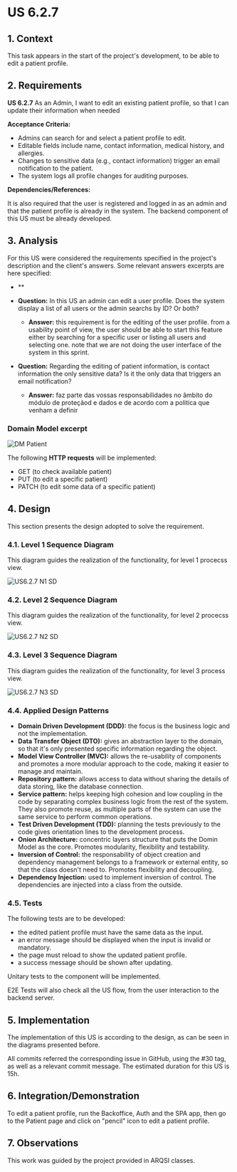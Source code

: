 # US 6.2.7

## 1. Context

This task appears in the start of the project's development, to be able to edit a patient profile.


## 2. Requirements

**US 6.2.7** As an Admin, I want to edit an existing patient profile, so that I can update their information when needed

**Acceptance Criteria:**

- Admins can search for and select a patient profile to edit.
- Editable fields include name, contact information, medical history, and allergies.
- Changes to sensitive data (e.g., contact information) trigger an email notification to the patient.
- The system logs all profile changes for auditing purposes.

**Dependencies/References:**

It is also required that the user is registered and logged in as an admin and that the patient profile is already in the system.
The backend component of this US must be already developed.

## 3. Analysis

For this US were considered the requirements specified in the project's description and the client's answers. 
Some relevant answers excerpts are here specified:

- **

- **Question:** In this US an admin can edit a user profile. Does the system display a list of all users or the admin searchs by ID? Or both?
  - **Answer:** this requirement is for the editing of the user profile. from a usability point of view, the user should be able to start this feature either by searching for a specific user or listing all users and selecting one.
note that we are not doing the user interface of the system in this sprint.


- **Question:** Regarding the editing of patient information, is contact information the only sensitive data? Is it the only data that triggers an email notification?
  - **Answer:** faz parte das vossas responsabilidades no âmbito do módulo de proteçãod e dados e de acordo com a politica que venham a definir



###  Domain Model excerpt
![DM Patient](DM%20Patient.png)

The following **HTTP requests** will be implemented:
- GET (to check available patient)
- PUT (to edit a specific patient)
- PATCH (to edit some data of a specific patient)

## 4. Design

This section presents the design adopted to solve the requirement.

### 4.1. Level 1 Sequence Diagram

This diagram guides the realization of the functionality, for level 1 procecss view.

![US6.2.7 N1 SD](US6.2.7%20N1%20SD.png)


### 4.2. Level 2 Sequence Diagram

This diagram guides the realization of the functionality, for level 2 procecss view.

![US6.2.7 N2 SD](US6.2.7%20N2%20SD.png)


### 4.3. Level 3 Sequence Diagram

This diagram guides the realization of the functionality, for level 3 process view.

![US6.2.7 N3 SD](US6.2.7%20N3%20SD.png)





### 4.4. Applied Design Patterns

- **Domain Driven Development (DDD):** the focus is the business logic and not the implementation.
- **Data Transfer Object (DTO):** gives an abstraction layer to the domain, so that it's only presented specific information regarding the object.
- **Model View Controller (MVC):** allows the re-usability of components and promotes a more modular approach to the code, making it easier to manage and maintain.
- **Repository pattern:** allows access to data without sharing the details of data storing, like the database connection.
- **Service pattern:** helps keeping high cohesion and low coupling in the code by separating complex business logic from the rest of the system. They also promote reuse, as multiple parts of the system can use the same service to perform common operations.
- **Test Driven Development (TDD):** planning the tests previously to the code gives orientation lines to the development process.
- **Onion Architecture:** concentric layers structure that puts the Domin Model as the core. Promotes modularity, flexibility and testability.
- **Inversion of Control:** the responsability of object creation and dependency management belongs to a framework or external entity, so that the class doesn't need to. Promotes flexibility and decoupling.
- **Dependency Injection:** used to implement inversion of control. The dependencies are injected into a class from the outside.


### 4.5. Tests

The following tests are to be developed:
- the edited patient profile must have the same data as the input.
- an error message should be displayed when the input is invalid or mandatory.
- the page must reload to show the updated patient profile.
- a success message should be shown after updating.

Unitary tests to the component will be implemented.

E2E Tests will also check all the US flow, from the user interaction to the backend server.

## 5. Implementation

The implementation of this US is according to the design, as can be seen in the diagrams presented before.

All commits referred the corresponding issue in GitHub, using the #30 tag, as well as a relevant commit message.
The estimated duration for this US is 15h.

## 6. Integration/Demonstration

To edit a patient profile, run the Backoffice, Auth and the SPA app, then go to the Patient page and click on "pencil" icon to edit a patient profile.

## 7. Observations

This work was guided by the project provided in ARQSI classes.